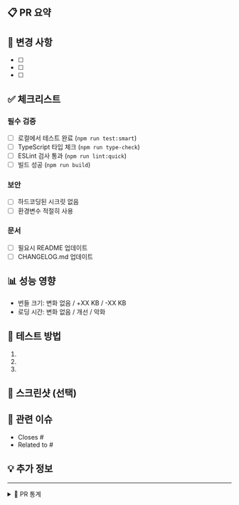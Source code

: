 ## 📋 PR 요약

<!-- PR의 목적을 1-2문장으로 간단히 설명해주세요 -->

## 🎯 변경 사항

<!-- 주요 변경사항을 간략히 나열해주세요 -->
- [ ] 
- [ ] 
- [ ] 

## ✅ 체크리스트

### 필수 검증
- [ ] 로컬에서 테스트 완료 (`npm run test:smart`)
- [ ] TypeScript 타입 체크 (`npm run type-check`)
- [ ] ESLint 검사 통과 (`npm run lint:quick`)
- [ ] 빌드 성공 (`npm run build`)

### 보안
- [ ] 하드코딩된 시크릿 없음
- [ ] 환경변수 적절히 사용

### 문서
- [ ] 필요시 README 업데이트
- [ ] CHANGELOG.md 업데이트

## 📊 성능 영향

<!-- 성능에 영향이 있다면 설명해주세요 -->
- 번들 크기: 변화 없음 / +XX KB / -XX KB
- 로딩 시간: 변화 없음 / 개선 / 악화

## 🧪 테스트 방법

<!-- 리뷰어가 테스트할 수 있는 방법을 설명해주세요 -->
1. 
2. 
3. 

## 📸 스크린샷 (선택)

<!-- UI 변경이 있다면 스크린샷을 첨부해주세요 -->

## 🔗 관련 이슈

<!-- 관련 이슈가 있다면 링크해주세요 -->
- Closes #
- Related to #

## 💡 추가 정보

<!-- 리뷰어가 알아야 할 추가 정보가 있다면 작성해주세요 -->

---

<details>
<summary>🤖 PR 통계</summary>

- 변경된 파일: XX개
- 추가: +XXX줄
- 삭제: -XXX줄
- 테스트 커버리지: XX%

</details>
